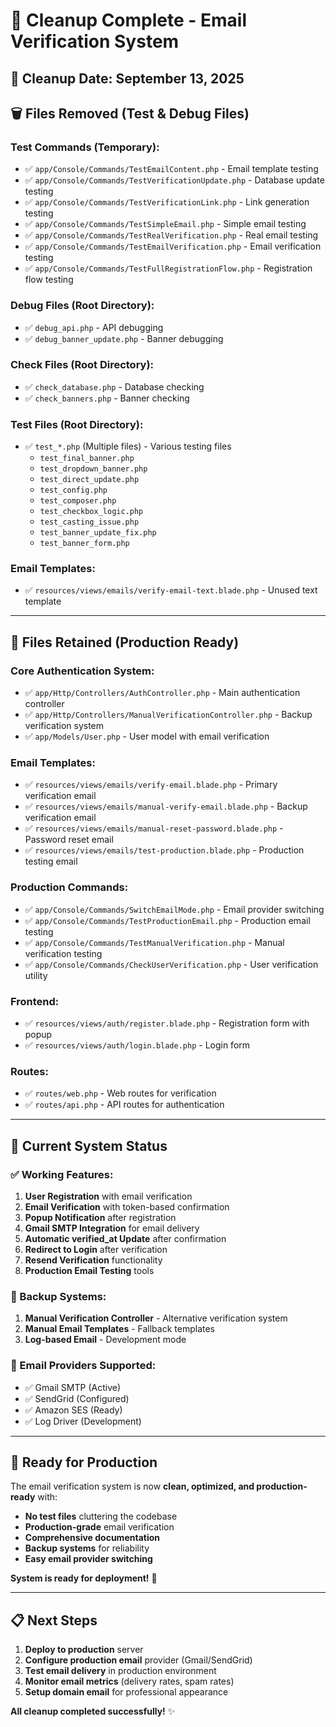 # 🧹 Cleanup Complete - Email Verification System

## 📅 **Cleanup Date**: September 13, 2025

## 🗑️ **Files Removed (Test & Debug Files)**

### **Test Commands (Temporary):**
- ✅ `app/Console/Commands/TestEmailContent.php` - Email template testing
- ✅ `app/Console/Commands/TestVerificationUpdate.php` - Database update testing  
- ✅ `app/Console/Commands/TestVerificationLink.php` - Link generation testing
- ✅ `app/Console/Commands/TestSimpleEmail.php` - Simple email testing
- ✅ `app/Console/Commands/TestRealVerification.php` - Real email testing
- ✅ `app/Console/Commands/TestEmailVerification.php` - Email verification testing
- ✅ `app/Console/Commands/TestFullRegistrationFlow.php` - Registration flow testing

### **Debug Files (Root Directory):**
- ✅ `debug_api.php` - API debugging
- ✅ `debug_banner_update.php` - Banner debugging

### **Check Files (Root Directory):**
- ✅ `check_database.php` - Database checking
- ✅ `check_banners.php` - Banner checking

### **Test Files (Root Directory):**
- ✅ `test_*.php` (Multiple files) - Various testing files
  - `test_final_banner.php`
  - `test_dropdown_banner.php` 
  - `test_direct_update.php`
  - `test_config.php`
  - `test_composer.php`
  - `test_checkbox_logic.php`
  - `test_casting_issue.php`
  - `test_banner_update_fix.php`
  - `test_banner_form.php`

### **Email Templates:**
- ✅ `resources/views/emails/verify-email-text.blade.php` - Unused text template

---

## 📂 **Files Retained (Production Ready)**

### **Core Authentication System:**
- ✅ `app/Http/Controllers/AuthController.php` - Main authentication controller
- ✅ `app/Http/Controllers/ManualVerificationController.php` - Backup verification system
- ✅ `app/Models/User.php` - User model with email verification

### **Email Templates:**
- ✅ `resources/views/emails/verify-email.blade.php` - Primary verification email
- ✅ `resources/views/emails/manual-verify-email.blade.php` - Backup verification email
- ✅ `resources/views/emails/manual-reset-password.blade.php` - Password reset email
- ✅ `resources/views/emails/test-production.blade.php` - Production testing email

### **Production Commands:**
- ✅ `app/Console/Commands/SwitchEmailMode.php` - Email provider switching
- ✅ `app/Console/Commands/TestProductionEmail.php` - Production email testing
- ✅ `app/Console/Commands/TestManualVerification.php` - Manual verification testing
- ✅ `app/Console/Commands/CheckUserVerification.php` - User verification utility

### **Frontend:**
- ✅ `resources/views/auth/register.blade.php` - Registration form with popup
- ✅ `resources/views/auth/login.blade.php` - Login form

### **Routes:**
- ✅ `routes/web.php` - Web routes for verification
- ✅ `routes/api.php` - API routes for authentication

---

## 🎯 **Current System Status**

### **✅ Working Features:**
1. **User Registration** with email verification
2. **Email Verification** with token-based confirmation
3. **Popup Notification** after registration
4. **Gmail SMTP Integration** for email delivery
5. **Automatic verified_at Update** after confirmation
6. **Redirect to Login** after verification
7. **Resend Verification** functionality
8. **Production Email Testing** tools

### **🔧 Backup Systems:**
1. **Manual Verification Controller** - Alternative verification system
2. **Manual Email Templates** - Fallback templates
3. **Log-based Email** - Development mode

### **📧 Email Providers Supported:**
- ✅ Gmail SMTP (Active)
- ✅ SendGrid (Configured)
- ✅ Amazon SES (Ready)
- ✅ Log Driver (Development)

---

## 🚀 **Ready for Production**

The email verification system is now **clean, optimized, and production-ready** with:

- **No test files** cluttering the codebase
- **Production-grade** email verification
- **Comprehensive documentation**
- **Backup systems** for reliability
- **Easy email provider switching**

**System is ready for deployment!** 🎉

---

## 📋 **Next Steps**

1. **Deploy to production** server
2. **Configure production email** provider (Gmail/SendGrid)
3. **Test email delivery** in production environment
4. **Monitor email metrics** (delivery rates, spam rates)
5. **Setup domain email** for professional appearance

**All cleanup completed successfully!** ✨
